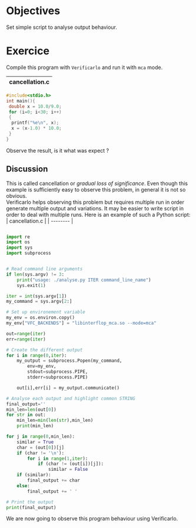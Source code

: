 # Objectives
Set simple script to analyse output behaviour.

# Exercice 
Compile this program with `Verificarlo` and run it with `mca` mode.


| cancellation.c |
| -------- |
```C
#include<stdio.h>
int main(){
 double x = 10.0/9.0;
 for (i=0; i<30; i++)
 { 
  printf("%e\n", x);
  x = (x-1.0) * 10.0;
 }
}
```
Observe the result, is it what was expect ?

## Discussion
This is called cancellation or *gradual loss of significance*.
Even though this example is sufficiently easy to observe this problem, in general it is not so obvious.  
Verificarlo helps observing this problem but requires multiple run in order generate multiple output and variations.
It may be easier to write script in order to deal with multiple runs.
Here is an example of such a Python script:
| cancellation.c |
| -------- |
```Python

import re
import os
import sys
import subprocess


# Read command line arguments
if len(sys.argv) != 3:
    print("usage: ./analyse.py ITER command_line_name")
    sys.exit(1)

iter = int(sys.argv[1])
my_command = sys.argv[2:]

# Set up environement variable
my_env = os.environ.copy()
my_env["VFC_BACKENDS"] = "libinterflop_mca.so --mode=mca"

out=range(iter)
err=range(iter)

# Create the different output
for i in range(0,iter):
    my_output = subprocess.Popen(my_command,
        env=my_env,
        stdout=subprocess.PIPE,
        stderr=subprocess.PIPE)

    out[i],err[i] = my_output.communicate()

# Analyse each output and highlight common STRING
final_output=''
min_len=len(out[0])
for str in out:
    min_len=min(len(str),min_len)
    print(min_len)

for j in range(0,min_len):
    similar = True
    char = (out[0])[j]
    if (char != '\n'):
        for i in range(1,iter):
            if (char != (out[i])[j]):
                similar = False
    if (similar):
        final_output += char
    else:
        final_output += ' '

# Print the output
print(final_output)
```
We are now going to observe this program behaviour using Verificarlo.
